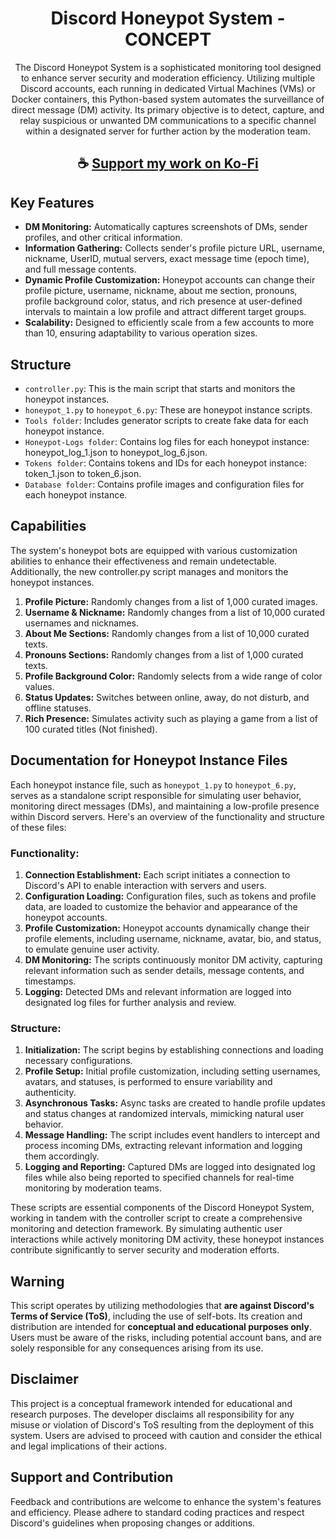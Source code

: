 <div align="center">

# Discord Honeypot System - CONCEPT

The Discord Honeypot System is a sophisticated monitoring tool designed to enhance server security and moderation efficiency. Utilizing multiple Discord accounts, each running in dedicated Virtual Machines (VMs) or Docker containers, this Python-based system automates the surveillance of direct message (DM) activity. Its primary objective is to detect, capture, and relay suspicious or unwanted DM communications to a specific channel within a designated server for further action by the moderation team.

</div>

<div align="center">

## ☕ [Support my work on Ko-Fi](https://ko-fi.com/thatsinewave)

</div>

## Key Features

- **DM Monitoring:** Automatically captures screenshots of DMs, sender profiles, and other critical information.
- **Information Gathering:** Collects sender's profile picture URL, username, nickname, UserID, mutual servers, exact message time (epoch time), and full message contents.
- **Dynamic Profile Customization:** Honeypot accounts can change their profile picture, username, nickname, about me section, pronouns, profile background color, status, and rich presence at user-defined intervals to maintain a low profile and attract different target groups.
- **Scalability:** Designed to efficiently scale from a few accounts to more than 10, ensuring adaptability to various operation sizes.

## Structure

- `controller.py`: This is the main script that starts and monitors the honeypot instances.
- `honeypot_1.py` to `honeypot_6.py`: These are honeypot instance scripts.
- `Tools folder`: Includes generator scripts to create fake data for each honeypot instance.
- `Honeypot-Logs folder`: Contains log files for each honeypot instance: honeypot_log_1.json to honeypot_log_6.json.
- `Tokens folder`: Contains tokens and IDs for each honeypot instance: token_1.json to token_6.json.
- `Database folder`: Contains profile images and configuration files for each honeypot instance.

## Capabilities

The system's honeypot bots are equipped with various customization abilities to enhance their effectiveness and remain undetectable. Additionally, the new controller.py script manages and monitors the honeypot instances.

1. **Profile Picture:** Randomly changes from a list of 1,000 curated images.
2. **Username & Nickname:** Randomly changes from a list of 10,000 curated usernames and nicknames.
3. **About Me Sections:** Randomly changes from a list of 10,000 curated texts.
4. **Pronouns Sections:** Randomly changes from a list of 1,000 curated texts.
5. **Profile Background Color:** Randomly selects from a wide range of color values.
6. **Status Updates:** Switches between online, away, do not disturb, and offline statuses.
7. **Rich Presence:** Simulates activity such as playing a game from a list of 100 curated titles (Not finished).

## Documentation for Honeypot Instance Files

Each honeypot instance file, such as `honeypot_1.py` to `honeypot_6.py`, serves as a standalone script responsible for simulating user behavior, monitoring direct messages (DMs), and maintaining a low-profile presence within Discord servers. Here's an overview of the functionality and structure of these files:

### Functionality:

1. **Connection Establishment:** Each script initiates a connection to Discord's API to enable interaction with servers and users.
2. **Configuration Loading:** Configuration files, such as tokens and profile data, are loaded to customize the behavior and appearance of the honeypot accounts.
3. **Profile Customization:** Honeypot accounts dynamically change their profile elements, including username, nickname, avatar, bio, and status, to emulate genuine user activity.
4. **DM Monitoring:** The scripts continuously monitor DM activity, capturing relevant information such as sender details, message contents, and timestamps.
5. **Logging:** Detected DMs and relevant information are logged into designated log files for further analysis and review.

### Structure:

1. **Initialization:** The script begins by establishing connections and loading necessary configurations.
2. **Profile Setup:** Initial profile customization, including setting usernames, avatars, and statuses, is performed to ensure variability and authenticity.
3. **Asynchronous Tasks:** Async tasks are created to handle profile updates and status changes at randomized intervals, mimicking natural user behavior.
4. **Message Handling:** The script includes event handlers to intercept and process incoming DMs, extracting relevant information and logging them accordingly.
5. **Logging and Reporting:** Captured DMs are logged into designated log files while also being reported to specified channels for real-time monitoring by moderation teams.

These scripts are essential components of the Discord Honeypot System, working in tandem with the controller script to create a comprehensive monitoring and detection framework. By simulating authentic user interactions while actively monitoring DM activity, these honeypot instances contribute significantly to server security and moderation efforts.

## Warning

This script operates by utilizing methodologies that **are against Discord's Terms of Service (ToS)**, including the use of self-bots. Its creation and distribution are intended for **conceptual and educational purposes only**. Users must be aware of the risks, including potential account bans, and are solely responsible for any consequences arising from its use.

## Disclaimer

This project is a conceptual framework intended for educational and research purposes. The developer disclaims all responsibility for any misuse or violation of Discord's ToS resulting from the deployment of this system. Users are advised to proceed with caution and consider the ethical and legal implications of their actions.

## Support and Contribution

Feedback and contributions are welcome to enhance the system's features and efficiency. Please adhere to standard coding practices and respect Discord's guidelines when proposing changes or additions.
